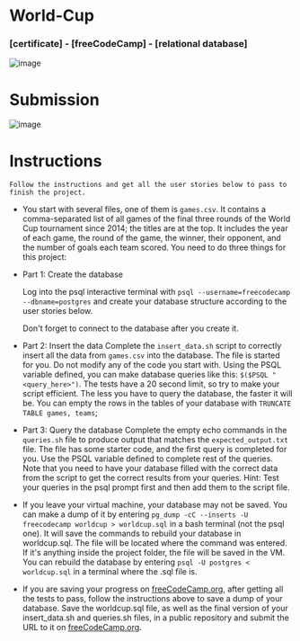 # World-Cup
### [certificate] - [freeCodeCamp] - [relational database]

![image](https://github.com/user-attachments/assets/229791c1-7122-400d-8509-fad9ba020bda)

# Submission
![image](https://github.com/user-attachments/assets/149f564a-4bd8-4e79-a2d9-a31546d3cdb0)

# Instructions

    Follow the instructions and get all the user stories below to pass to finish the project.

- You start with several files, one of them is `games.csv`. It contains a comma-separated list of all games of the final three rounds of the World Cup tournament since 2014; the titles are at the top. It includes the year of each game, the round of the game, the winner, their opponent, and the number of goals each team scored. You need to do three things for this project:

- Part 1: Create the database
  
    Log into the psql interactive terminal with `psql --username=freecodecamp --dbname=postgres` and create your database structure according to the user stories below.

    Don't forget to connect to the database after you create it.

- Part 2: Insert the data
    Complete the `insert_data.sh` script to correctly insert all the data from `games.csv` into the database. The file is started for you. Do not modify any of the code you start with. Using the PSQL variable defined, you can make database queries like this: `$($PSQL "<query_here>")`. The tests have a 20 second limit, so try to make your script efficient. The less you have to query the database, the faster it will be. You can empty the rows in the tables of your database with `TRUNCATE TABLE games, teams`;

- Part 3: Query the database
    Complete the empty echo commands in the `queries.sh` file to produce output that matches the `expected_output.txt` file. The file has some starter code, and the first query is completed for you. Use the PSQL variable defined to complete rest of the queries. Note that you need to have your database filled with the correct data from the script to get the correct results from your queries. Hint: Test your queries in the psql prompt first and then add them to the script file.

- If you leave your virtual machine, your database may not be saved. You can make a dump of it by entering `pg_dump -cC --inserts -U freecodecamp worldcup > worldcup.sql` in a bash terminal (not the psql one). It will save the commands to rebuild your database in worldcup.sql. The file will be located where the command was entered. If it's anything inside the project folder, the file will be saved in the VM. You can rebuild the database by entering `psql -U postgres < worldcup.sql` in a terminal where the .sql file is.

- If you are saving your progress on [freeCodeCamp.org](https://www.freecodecamp.org/), after getting all the tests to pass, follow the instructions above to save a dump of your database. Save the worldcup.sql file, as well as the final version of your insert_data.sh and queries.sh files, in a public repository and submit the URL to it on [freeCodeCamp.org](https://www.freecodecamp.org/).
